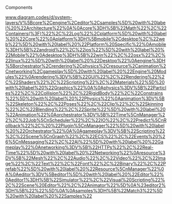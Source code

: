 

Components


www.diagram.codes/d/system-layers/V%5Bcore%2Cengine%2Ceditor%2Csamples%5D%20with%20label%20%22Architecture%22%0A%0Acore%3DH%5B%22Math%22%2C%22Containers(%3F)%22%2C%22Log%22%2Cplatform%5D%20with%20label%20%22Core%22%0Aplatform%3DH%5Bmobile%2Cdesktop%2C%22web%22%5D%20with%20label%20%22Platform%20Specific%22%0Amobile%3DH%5B%22android%22%2C%22ios%22%5D%20with%20label%20%22Mobile%22%0Adesktop%3DH%5B%22win%22%2C%22osx%22%2C%22linux%22%5D%20with%20label%20%22Desktop%22%0Aengine%3DH%5Borchestrator%2Crendering%2Cphysics%2Cresource%2Canimation%2Cnetworking%2Cgameplay%5D%20with%20label%20%22Engine%20Modules%22%0Arendering%3DV%5B%22GUI%22%2C%22Rendering%22%2C%22Shaders%22%2C%22Scripting%22%2C%22Materials%22%5D%20with%20label%20%22Graphics%22%0A%0Aphysics%3DV%5B%22Particles%22%2C%22Collision%22%2C%22RigidBody%22%2C%22Constrains%22%5D%20with%20label%20%22Physics%22%0Aanimation%3DV%5B%22Skeleton%22%2C%22Poses%22%2C%22Clip%22%2C%22Skinning%22%2C%22Blending%22%2C%22Sprite%22%5D%20with%20label%20%22Animation%22%0Aorchestrator%3DV%5B%22Time%5CnManager%22%2C%22Job%5CnScheduler%22%2C%22IO%22%2C%22Predict%5CnRollback%22%2C%20%22Plugin%5CnManager%22%5D%20with%20label%20%22Orchestrator%22%0A%0Agameplay%3DV%5B%22Scripting%22%2C%22Scene%5CnGraph%22%2C%22ECS%22%2C%22Events%20%26%5CnMessaging%22%2C%22AI%22%5D%20with%20label%20%22Gameplay%22%0Anetworking%3DV%5B%22HTTPs%22%2C%22Real-Time%22%5D%20with%20label%20%22Networking%22%0Aresource%3DV%5B%22Mesh%22%2C%22Audio%22%2C%22Video%22%2C%22Image%22%2C%22Text%22%2C%22Font%22%2C%22Binary%22%2C%22Prefab%22%5D%20with%20label%20%22Resource%5CnManager%22%0A%0Aeditor%3DV%5Beditor1%5D%20with%20label%20%22Editor%22%0Aeditor1%3DH%5B%22Simulator%22%2C%22Visual%20Scripting%22%2C%22Scene%20Editor%22%2C%22Animator%22%5D%0A%23editor2%3DH%5B%22%22%5D%0A%0Asamples%3DH%5B%22Match3%22%5D%20with%20label%20%22Samples%22